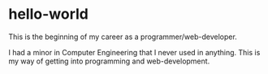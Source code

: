 # hello-world
This is the beginning of my career as a programmer/web-developer.

I had a minor in Computer Engineering that I never used in anything.
This is my way of getting into programming and web-development.
